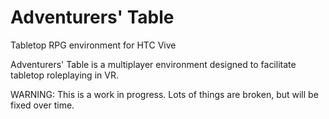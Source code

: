 # Adventurers' Table
Tabletop RPG environment for HTC Vive

Adventurers' Table is a multiplayer environment designed to facilitate tabletop roleplaying in VR. 

WARNING: This is a work in progress. Lots of things are broken, but will be fixed over time. 
